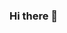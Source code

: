 ### Hi there 👋

<!--
-  🎓 Engenheira Biomédica apaixonada pela área de Dados

Here are some ideas to get you started:

-  🎓 Engenheira Biomédica apaixonada pela área de Dados


### Contatos 📬




- 🌱 I’m currently learning ...
- 👯 I’m looking to collaborate on ...
- 🤔 I’m looking for help with ...
- 💬 Ask me about ...
- 📫 How to reach me: ...
- 😄 Pronouns: ...
- ⚡ Fun fact: ...
-->

